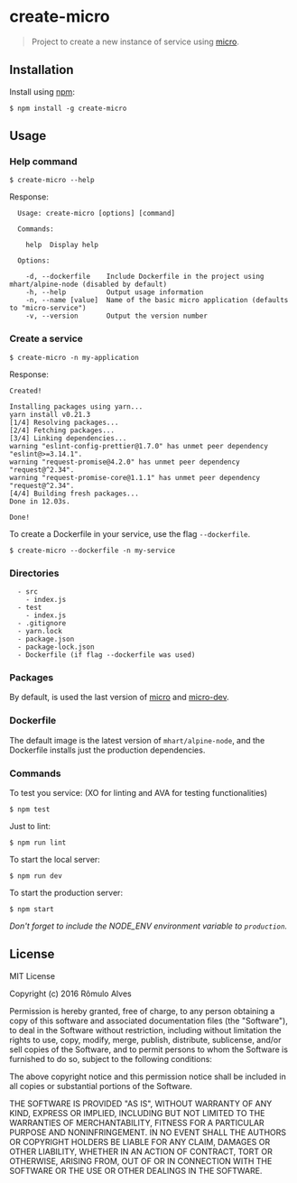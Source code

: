 # create-micro
> Project to create a new instance of service using [micro](https://github.com/zeit/micro).


## Installation

Install using [npm](https://www.npmjs.com/):
```
$ npm install -g create-micro
```

## Usage

### Help command

`$ create-micro --help`

Response:
```
  Usage: create-micro [options] [command]

  Commands:

    help  Display help

  Options:

    -d, --dockerfile    Include Dockerfile in the project using mhart/alpine-node (disabled by default)
    -h, --help          Output usage information
    -n, --name [value]  Name of the basic micro application (defaults to "micro-service")
    -v, --version       Output the version number
```

### Create a service

`$ create-micro -n my-application`

Response:
```
Created!

Installing packages using yarn...
yarn install v0.21.3
[1/4] Resolving packages...
[2/4] Fetching packages...
[3/4] Linking dependencies...
warning "eslint-config-prettier@1.7.0" has unmet peer dependency "eslint@>=3.14.1".
warning "request-promise@4.2.0" has unmet peer dependency "request@^2.34".
warning "request-promise-core@1.1.1" has unmet peer dependency "request@^2.34".
[4/4] Building fresh packages...
Done in 12.03s.

Done!
```

To create a Dockerfile in your service, use the flag `--dockerfile`.

`$ create-micro --dockerfile -n my-service`

### Directories

```
  - src
    - index.js
  - test
    - index.js
  - .gitignore
  - yarn.lock
  - package.json
  - package-lock.json
  - Dockerfile (if flag --dockerfile was used)
```

### Packages

By default, is used the last version of [micro](https://github.com/zeit/micro) and [micro-dev](https://github.com/zeit/micro-dev).

### Dockerfile

The default image is the latest version of `mhart/alpine-node`, and the Dockerfile installs just the production dependencies.

### Commands

To test you service: (XO for linting and AVA for testing functionalities)

`$ npm test`

Just to lint:

`$ npm run lint`

To start the local server:

`$ npm run dev`

To start the production server:

`$ npm start`

*Don't forget to include the NODE_ENV environment variable to `production`.*


## License

MIT License

Copyright (c) 2016 Rômulo Alves

Permission is hereby granted, free of charge, to any person obtaining a copy
of this software and associated documentation files (the "Software"), to deal
in the Software without restriction, including without limitation the rights
to use, copy, modify, merge, publish, distribute, sublicense, and/or sell
copies of the Software, and to permit persons to whom the Software is
furnished to do so, subject to the following conditions:

The above copyright notice and this permission notice shall be included in all
copies or substantial portions of the Software.

THE SOFTWARE IS PROVIDED "AS IS", WITHOUT WARRANTY OF ANY KIND, EXPRESS OR
IMPLIED, INCLUDING BUT NOT LIMITED TO THE WARRANTIES OF MERCHANTABILITY,
FITNESS FOR A PARTICULAR PURPOSE AND NONINFRINGEMENT. IN NO EVENT SHALL THE
AUTHORS OR COPYRIGHT HOLDERS BE LIABLE FOR ANY CLAIM, DAMAGES OR OTHER
LIABILITY, WHETHER IN AN ACTION OF CONTRACT, TORT OR OTHERWISE, ARISING FROM,
OUT OF OR IN CONNECTION WITH THE SOFTWARE OR THE USE OR OTHER DEALINGS IN THE
SOFTWARE.
